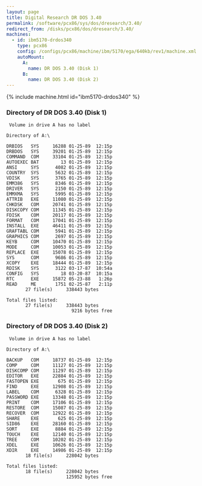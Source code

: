 ```yaml
---
layout: page
title: Digital Research DR DOS 3.40
permalink: /software/pcx86/sys/dos/dresearch/3.40/
redirect_from: /disks/pcx86/dos/dresearch/3.40/
machines:
  - id: ibm5170-drdos340
    type: pcx86
    config: /configs/pcx86/machine/ibm/5170/ega/640kb/rev1/machine.xml
    autoMount:
      A:
        name: DR DOS 3.40 (Disk 1)
      B:
        name: DR DOS 3.40 (Disk 2)
---
```


{% include machine.html id="ibm5170-drdos340" %}

### Directory of DR DOS 3.40 (Disk 1)

	 Volume in drive A has no label

	Directory of A:\

	DRBIOS   SYS     16288 01-25-89  12:15p
	DRBDOS   SYS     39201 01-25-89  12:15p
	COMMAND  COM     33104 01-25-89  12:15p
	AUTOEXEC BAT        13 01-25-89  12:15p
	ANSI     SYS      4082 01-25-89  12:15p
	COUNTRY  SYS      5632 01-25-89  12:15p
	VDISK    SYS      3765 01-25-89  12:15p
	EMM386   SYS      8346 01-25-89  12:15p
	DRIVER   SYS      2150 01-25-89  12:15p
	EMMXMA   SYS      5995 01-25-89  12:15p
	ATTRIB   EXE     11080 01-25-89  12:15p
	CHKDSK   COM     20741 01-25-89  12:15p
	DISKCOPY COM     11345 01-25-89  12:15p
	FDISK    COM     20117 01-25-89  12:15p
	FORMAT   COM     17041 01-25-89  12:15p
	INSTALL  EXE     46411 01-25-89  12:15p
	GRAFTABL COM      5941 01-25-89  12:15p
	GRAPHICS COM      2697 01-25-89  12:15p
	KEYB     COM     10470 01-25-89  12:15p
	MODE     COM     10053 01-25-89  12:15p
	REPLACE  EXE     15078 01-25-89  12:15p
	SYS      COM      9686 01-25-89  12:15p
	XCOPY    EXE     18444 01-25-89  12:15p
	RDISK    SYS      3122 03-17-87  10:54a
	CONFIG   SYS        18 03-20-87  10:15a
	RTC      EXE     15872 05-23-88   1:26p
	READ     ME       1751 02-25-87   2:11p
	       27 file(s)     338443 bytes

	Total files listed:
	       27 file(s)     338443 bytes
	                        9216 bytes free

### Directory of DR DOS 3.40 (Disk 2)

	 Volume in drive A has no label

	Directory of A:\

	BACKUP   COM     18737 01-25-89  12:15p
	COMP     COM     11127 01-25-89  12:15p
	DISKCOMP COM     11297 01-25-89  12:15p
	EDITOR   EXE     22884 01-25-89  12:15p
	FASTOPEN EXE       675 01-25-89  12:15p
	FIND     EXE     12908 01-25-89  12:15p
	LABEL    COM      6328 01-25-89  12:15p
	PASSWORD EXE     13348 01-25-89  12:15p
	PRINT    COM     17106 01-25-89  12:15p
	RESTORE  COM     15087 01-25-89  12:15p
	RECOVER  COM     12922 01-25-89  12:15p
	SHARE    EXE       625 01-25-89  12:15p
	SID86    EXE     28160 01-25-89  12:15p
	SORT     EXE      8884 01-25-89  12:15p
	TOUCH    EXE     12140 01-25-89  12:15p
	TREE     COM     10202 01-25-89  12:15p
	XDEL     EXE     10626 01-25-89  12:15p
	XDIR     EXE     14986 01-25-89  12:15p
	       18 file(s)     228042 bytes

	Total files listed:
	       18 file(s)     228042 bytes
	                      125952 bytes free

